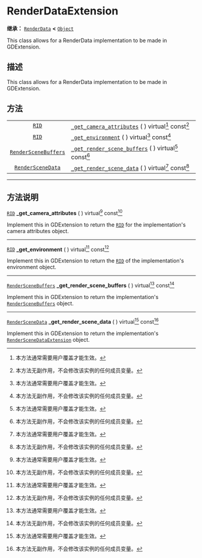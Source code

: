<!-- ⚠ 请勿编辑本文件 ⚠ -->
<!-- 本文档使用脚本从 WeDot 引擎源码仓库生成。 -->
<!-- 生成脚本：https://github.com/WeDot-Engine/WeDot/tree/master/doc/tools/make_md.py； -->
<!-- 原文件：https://github.com/WeDot-Engine/WeDot/tree/master/doc/classes/RenderDataExtension.xml。 -->

<div id="_class_renderdataextension"></div>

# RenderDataExtension

**继承：** [`RenderData`](class_renderdata.md) **<** [`Object`](class_object.md)

This class allows for a RenderData implementation to be made in GDExtension.

## 描述

This class allows for a RenderData implementation to be made in GDExtension.

## 方法

|||
|:-:|:--|
| [`RID`](class_rid.md)                               | [`_get_camera_attributes`](class_renderdataextension.md#class_renderdataextension_private_method__get_camera_attributes) ( ) virtual[^virtual] const[^const]       |
| [`RID`](class_rid.md)                               | [`_get_environment`](class_renderdataextension.md#class_renderdataextension_private_method__get_environment) ( ) virtual[^virtual] const[^const]                   |
| [`RenderSceneBuffers`](class_renderscenebuffers.md) | [`_get_render_scene_buffers`](class_renderdataextension.md#class_renderdataextension_private_method__get_render_scene_buffers) ( ) virtual[^virtual] const[^const] |
| [`RenderSceneData`](class_renderscenedata.md)       | [`_get_render_scene_data`](class_renderdataextension.md#class_renderdataextension_private_method__get_render_scene_data) ( ) virtual[^virtual] const[^const]       |

<!-- rst-class:: classref-section-separator -->

---

## 方法说明

<div id="_class_renderdataextension_private_method__get_camera_attributes"></div>

[`RID`](class_rid.md) **_get_camera_attributes** ( ) virtual[^virtual] const[^const]<div id="class_renderdataextension_private_method__get_camera_attributes"></div>

Implement this in GDExtension to return the [`RID`](class_rid.md) for the implementation's camera attributes object.

<!-- rst-class:: classref-item-separator -->

---

<div id="_class_renderdataextension_private_method__get_environment"></div>

[`RID`](class_rid.md) **_get_environment** ( ) virtual[^virtual] const[^const]<div id="class_renderdataextension_private_method__get_environment"></div>

Implement this in GDExtension to return the [`RID`](class_rid.md) of the implementation's environment object.

<!-- rst-class:: classref-item-separator -->

---

<div id="_class_renderdataextension_private_method__get_render_scene_buffers"></div>

[`RenderSceneBuffers`](class_renderscenebuffers.md) **_get_render_scene_buffers** ( ) virtual[^virtual] const[^const]<div id="class_renderdataextension_private_method__get_render_scene_buffers"></div>

Implement this in GDExtension to return the implementation's [`RenderSceneBuffers`](class_renderscenebuffers.md) object.

<!-- rst-class:: classref-item-separator -->

---

<div id="_class_renderdataextension_private_method__get_render_scene_data"></div>

[`RenderSceneData`](class_renderscenedata.md) **_get_render_scene_data** ( ) virtual[^virtual] const[^const]<div id="class_renderdataextension_private_method__get_render_scene_data"></div>

Implement this in GDExtension to return the implementation's [`RenderSceneDataExtension`](class_renderscenedataextension.md) object.

[^virtual]: 本方法通常需要用户覆盖才能生效。
[^const]: 本方法无副作用，不会修改该实例的任何成员变量。
[^vararg]: 本方法除了能接受在此处描述的参数外，还能够继续接受任意数量的参数。
[^constructor]: 本方法用于构造某个类型。
[^static]: 调用本方法无需实例，可直接使用类名进行调用。
[^operator]: 本方法描述的是使用本类型作为左操作数的有效运算符。
[^bitfield]: 这个值是由下列位标志构成位掩码的整数。
[^void]: 无返回值。
